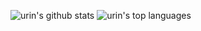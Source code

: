 ![urin's github stats](https://github-readme-stats.vercel.app/api?username=urin&show_icons=true)
![urin's top languages](https://github-readme-stats.vercel.app/api/top-langs/?username=urin&hide=html,css,scss&layout=compact&langs_count=6)
